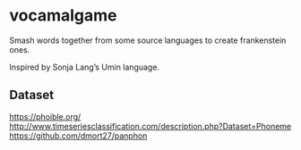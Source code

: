 # vocamalgame
Smash words together from some source languages to create frankenstein ones.

Inspired by Sonja Lang’s Umin language.

## Dataset

https://phoible.org/
http://www.timeseriesclassification.com/description.php?Dataset=Phoneme
https://github.com/dmort27/panphon